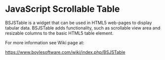 JavaScript Scrollable Table
===========================

BSJSTable is a widget that can be used in HTML5 web-pages to display tabular
data. BSJSTable adds functionality, such as scrollable view area and resizable
columns to the basic HTML5 table element.

For more information see Wiki page at:

https://www.boylesoftware.com/wiki/index.php/BSJSTable